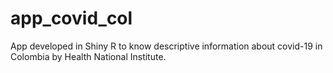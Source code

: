 # app_covid_col
App developed in Shiny R to know descriptive information about covid-19 in Colombia by Health National Institute.
